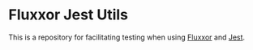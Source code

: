 # Fluxxor Jest Utils #

This is a repository for facilitating testing when using [Fluxxor](https://github.com/BinaryMuse/fluxxor) and [Jest](http://facebook.github.io/jest/docs).


